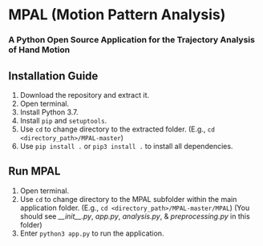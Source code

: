# MPAL (Motion Pattern Analysis)
### A Python Open Source Application for the Trajectory Analysis of Hand Motion

## Installation Guide
1. Download the repository and extract it.
2. Open terminal.
3. Install Python 3.7.
3. Install `pip` and `setuptools`.
4. Use `cd` to change directory to the extracted folder.
(E.g., `cd <directory_path>/MPAL-master`)
5. Use `pip install .` or `pip3 install .` to install all dependencies.

## Run MPAL
1. Open terminal.
2. Use `cd` to change directory to the MPAL subfolder within the main application folder.
(E.g., `cd <directory_path>/MPAL-master/MPAL`) (You should see *\_\_init\_\_.py*, *app.py*, *analysis.py*, & *preprocessing.py* in this folder)
3. Enter `python3 app.py` to run the application.
